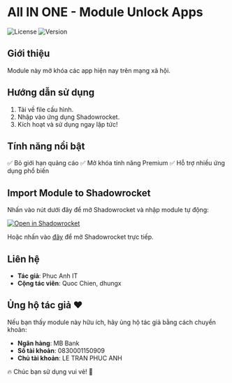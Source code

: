 # All IN ONE - Module Unlock Apps

![License](https://img.shields.io/badge/license-MIT-green) ![Version](https://img.shields.io/badge/version-1.0-blue)

## Giới thiệu
Module này mở khóa các app hiện nay trên mạng xã hội.

## Hướng dẫn sử dụng
1. Tải về file cấu hình.
2. Nhập vào ứng dụng Shadowrocket.
3. Kích hoạt và sử dụng ngay lập tức!

## Tính năng nổi bật
✅ Bỏ giới hạn quảng cáo
✅ Mở khóa tính năng Premium
✅ Hỗ trợ nhiều ứng dụng phổ biến

## Import Module to Shadowrocket
Nhấn vào nút dưới đây để mở Shadowrocket và nhập module tự động:

[![Open in Shadowrocket](https://img.shields.io/badge/Open%20in-Shadowrocket-blue)](shadowrocket://subscribe?url=https://raw.githubusercontent.com/PhucAnhIT/ALL-IN-ONE/refs/heads/main/ALL_IN_ONE.modules)

Hoặc nhấn vào [đây](shadowrocket://subscribe?url=https://raw.githubusercontent.com/PhucAnhIT/ALL-IN-ONE/refs/heads/main/ALL_IN_ONE.modules) để mở Shadowrocket trực tiếp.

## Liên hệ
- **Tác giả**: Phuc Anh IT
- **Cộng tác viên**: Quoc Chien, dhungx

## Ủng hộ tác giả ❤️
Nếu bạn thấy module này hữu ích, hãy ủng hộ tác giả bằng cách chuyển khoản:
- **Ngân hàng**: MB Bank
- **Số tài khoản**: 0830001150909
- **Chủ tài khoản**: LE TRAN PHUC ANH

🔥 Chúc bạn sử dụng vui vẻ! 🚀

